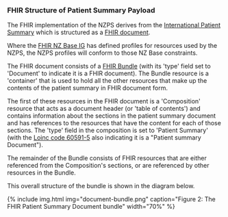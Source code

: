 ### FHIR Structure of Patient Summary Payload

The FHIR implementation of the NZPS derives from the [International Patient Summary](https://build.fhir.org/ig/HL7/fhir-ips/profiles.html) which is structured as a [FHIR document](https://www.hl7.org/fhir/documents.html). 

Where the [FHIR NZ Base IG](https://fhir.org.nz/ig/base/index.html) has defined profiles for resources used by the NZPS, the NZPS profiles will conform to those NZ Base constraints.

The FHIR document consists of a [FHIR Bundle](https://www.hl7.org/fhir/bundle.html) (with its 'type' field set to 'Document' to indicate it is a FHIR document). The Bundle resource is a 'container' that is used to hold all the other resources that make up the contents of the patient summary in FHIR document form. 

The first of these resources in the FHIR document is a 'Composition' resource that acts as a document header (or 'table of contents') and contains information about the sections in the patient summary document and has references to the resources that have the content for each of those sections. The 'type' field in the composition is set to 'Patient Summary' (with the [Loinc code 60591-5](https://loinc.org/60591-5) also indicating it is a "Patient summary Document"). 

The remainder of the Bundle consists of FHIR resources that are either referenced from the Composition's sections, or are referenced by other resources in the Bundle.  

This overall structure of the bundle is shown in the diagram below. 

{% include img.html img="document-bundle.png" caption="Figure 2: The FHIR Patient Summary Document bundle" width="70%" %}
